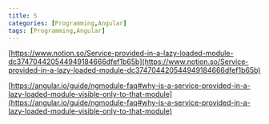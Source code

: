 ```yaml
---
title: S
categories: [Programming,Angular]
tags: [Programming,Angular]
---
```


[https://www.notion.so/Service-provided-in-a-lazy-loaded-module-dc374704420544949184666dfef1b65b](https://www.notion.so/Service-provided-in-a-lazy-loaded-module-dc374704420544949184666dfef1b65b)


[https://angular.io/guide/ngmodule-faq#why-is-a-service-provided-in-a-lazy-loaded-module-visible-only-to-that-module](https://angular.io/guide/ngmodule-faq#why-is-a-service-provided-in-a-lazy-loaded-module-visible-only-to-that-module)

